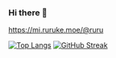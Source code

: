 ### Hi there 👋

https://mi.ruruke.moe/@ruru

[![Top Langs](https://github-readme-stats.vercel.app/api/top-langs/?username=Ruruke&layout=donut)](https://github.com/anuraghazra/github-readme-stats)
[![GitHub Streak](https://streak-stats.demolab.com?user=ruruke&theme=tokyonight)](https://git.io/streak-stats)
